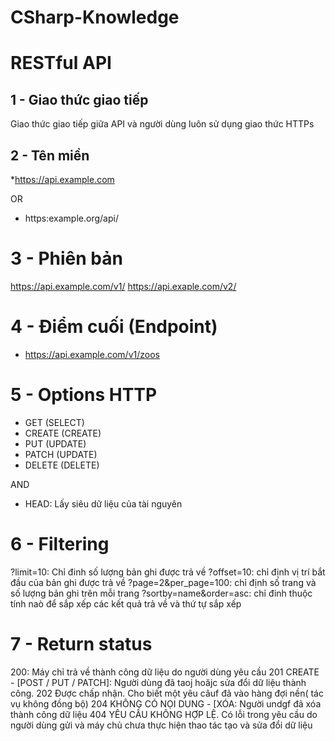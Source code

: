 ﻿# CSharp-Knowledge

# RESTful API 


## 1 - Giao thức giao tiếp
 Giao thức giao tiếp giữa API và người dùng luôn sử dụng giao thức HTTPs

## 2 - Tên miền 
*https://api.example.com

OR

* https:example.org/api/

# 3 - Phiên bản 
https://api.example.com/v1/
https://api.exaple.com/v2/


# 4 - Điểm cuối (Endpoint)

* https://api.example.com/v1/zoos

# 5 - Options HTTP

* GET (SELECT)
* CREATE (CREATE)
* PUT (UPDATE)
* PATCH (UPDATE) 
* DELETE (DELETE)

AND

* HEAD: Lấy siêu dữ liệu của tài nguyên

# 6 - Filtering

?limit=10: Chỉ đinh số lượng bản ghi được trả về 
?offset=10: chỉ định vị trí bắt đầu của bản ghi được trả về 
?page=2&per_page=100: chỉ định số trang và số lượng bản ghi trên mỗi trang
?sortby=name&order=asc: chỉ đinh thuộc tính naò để sắp xếp các kết quả trả về và thứ tự sắp xếp

# 7 - Return status 

200: Máy chỉ trả về thành công dữ liệu do người dùng yêu cầu
201 CREATE - [POST / PUT / PATCH]: Người dùng đã taoj hoăjc sửa đổi dữ liệu thành công.
202 Được chấp nhận. Cho biết một yêu câuf đã vào hàng đợi nền( tác vụ không đồng bộ)
204 KHÔNG CÓ NỌI DUNG - [XÓA: Người undgf đã xóa thành công dữ liệu
404 YÊU CẦU KHÔNG HỢP LỆ. Có lỗi trong yêu cầu do người dùng gửi và máy chủ chưa thực hiện thao tác tạo và sửa đổi dữ liệu